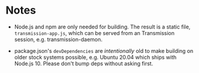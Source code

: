 # Notes

- Node.js and npm are only needed for building.
  The result is a static file, `transmission-app.js`, which can be
  served from an Transmission session, e.g. transmission-daemon.

- package.json's `devDependencies` are *intentionally* old to make
  building on older stock systems possible, e.g. Ubuntu 20.04 which
  ships with Node.js 10. Please don't bump deps without asking first.
